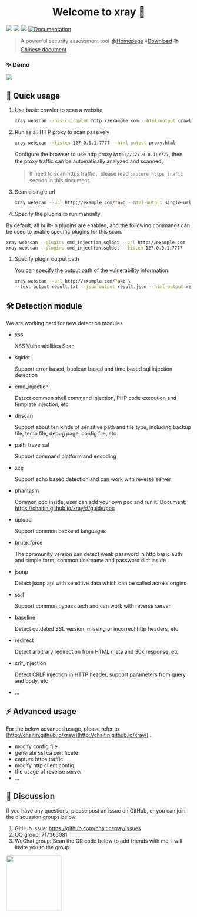 <h1 align="center">Welcome to xray 👋</h1>
<p>
  <img src="https://img.shields.io/github/release/chaitin/xray.svg" />
  <img src="https://img.shields.io/github/release-date/chaitin/xray.svg?color=blue&label=update" />
  <img src="https://img.shields.io/badge/go report-A+-brightgreen.svg" />
  <a href="https://chaitin.github.io/xray/#/">
    <img alt="Documentation" src="https://img.shields.io/badge/documentation-yes-brightgreen.svg" target="_blank" />
  </a>
</p>

> A powerful security assessment tool  🏠[Homepage](https://chaitin.github.io/xray/#/)  ⬇️[Download](https://github.com/chaitin/xray/releases) 📚[Chinese document](https://github.com/chaitin/xray)

### ✨ Demo

![](https://chaitin.github.io/xray/assets/term.svg)

## 🚀 Quick usage

1. Use basic crawler to scan a website

    ```bash
    xray webscan --basic-crawler http://example.com --html-output crawler.html
    ```

1. Run as a HTTP proxy to scan passively
    
    ```bash
    xray webscan --listen 127.0.0.1:7777 --html-output proxy.html
    ```
    
   Configure the browser to use http proxy `http://127.0.0.1:7777`, then the proxy traffic can be automatically analyzed and scanned。

   >If need to scan https traffic，please read `capture https trafic` section in this document.
   
1. Scan a single url
    
    ```bash
    xray webscan --url http://example.com/?a=b --html-output single-url.html
    ```

1. Specify the plugins to run manually
   
  By default, all built-in plugins are enabled, and the following commands can be used to enable specific plugins for this scan.
   
   ```bash
   xray webscan --plugins cmd_injection,sqldet --url http://example.com
   xray webscan --plugins cmd_injection,sqldet --listen 127.0.0.1:7777
   ```
      
1. Specify plugin output path

    You can specify the output path of the vulnerability information:
    
    ```bash
    xray webscan --url http://example.com/?a=b \
    --text-output result.txt --json-output result.json --html-output report.html
    ```

## 🛠 Detection module

We are working hard for new detection modules

 - xss

   XSS Vulnerabilities Scan

 - sqldet

   Support error based, boolean based and time based sql injection detection

 - cmd_injection

   Detect common shell command injection, PHP code execution and template injection, etc

 - dirscan

   Support about ten kinds of sensitive path and file type, including backup file, temp file, debug page, config file, etc

 - path_traversal

   Support command platform and encoding

 - xxe

   Support echo based detection and can work with reverse server

 - phantasm

   Common poc inside, user can add your own poc and run it. Document: https://chaitin.github.io/xray/#/guide/poc

 - upload

   Support common backend languages

 - brute_force

   The community version can detect weak password in http basic auth and simple form, common username and password dict inside

 - jsonp

   Detect jsonp api with sensitive data which can be called across origins

 - ssrf

   Support common bypass tech and can work with reverse server

 - baseline

   Detect outdated SSL version, missing or incorrect http headers, etc

 - redirect

   Detect arbitrary redirection from HTML meta and 30x response, etc

 - crlf_injection

   Detect CRLF injection in HTTP header, support parameters from query and body, etc

 - ...


## ⚡️ Advanced usage

For the below advanced usage, please refer to [http://chaitin.github.io/xray/](http://chaitin.github.io/xray/) .

 - modify config file
 - generate ssl ca certificate
 - capture https traffic
 - modify http client config
 - the usage of reverse server
 - ...


## 📝 Discussion

If you have any questions, please post an issue on GitHub, or you can join the discussion groups below.

1. GitHub issue: https://github.com/chaitin/xray/issues
1. QQ group: 717365081
1. WeChat group: Scan the QR code below to add friends with me, I will invite you to the group.   

<img src="https://chaitin.github.io/xray/assets/wechat.jpg" height="150px">


